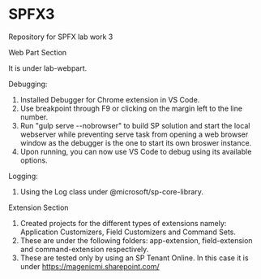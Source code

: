 # SPFX3
Repository for SPFX lab work 3

Web Part Section

It is under lab-webpart.

Debugging:
1. Installed Debugger for Chrome extension in VS Code.
2. Use breakpoint through F9 or clicking on the margin left to the line number.
3. Run "gulp serve --nobrowser" to build SP solution and start the local webserver while preventing serve task from opening a web browser window as the debugger is the one to start its own broswer instance.
4. Upon running, you can now use VS Code to debug using its available options.

Logging:
1. Using the Log class under @microsoft/sp-core-library.


Extension Section

1. Created projects for the different types of extensions namely: Application Customizers, Field Customizers and Command Sets.
2. These are under the following folders: app-extension, field-extension and command-extension respectively.
3. These are tested only by using an SP Tenant Online. In this case it is under https://magenicmi.sharepoint.com/